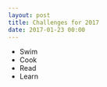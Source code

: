 ```yaml
---
layout: post
title: Challenges for 2017
date: 2017-01-23 00:00
---
```


* Swim
* Cook
* Read
* Learn
